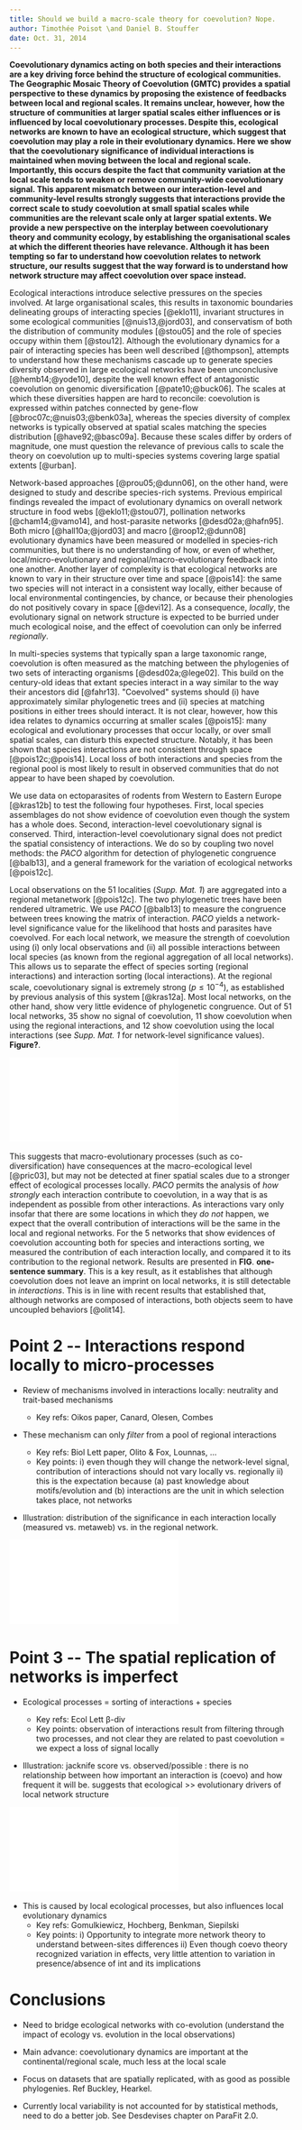 ```yaml
---
title: Should we build a macro-scale theory for coevolution? Nope.
author: Timothée Poisot \and Daniel B. Stouffer
date: Oct. 31, 2014
---
```


**Coevolutionary dynamics acting on both species and their interactions
are a key driving force behind the structure of ecological communities. The
Geographic Mosaic Theory of Coevolution (GMTC) provides a spatial perspective
to these dynamics by proposing the existence of feedbacks between local
and regional scales. It remains unclear, however, how the structure of
communities at larger spatial scales either influences or is influenced by
local coevolutionary processes. Despite this, ecological networks are known
to have an ecological structure, which suggest that coevolution may play a
role in their evolutionary dynamics. Here we show that the coevolutionary
significance of individual interactions is maintained when moving between
the local and regional scale. Importantly, this occurs despite the fact that
community variation at the local scale tends to weaken or remove community-wide
coevolutionary signal. This apparent mismatch between our interaction-level
and community-level results strongly suggests that interactions provide the
correct scale to study coevolution at small spatial scales while communities
are the relevant scale only at larger spatial extents. We provide a new
perspective on the interplay between coevolutionary theory and community
ecology, by establishing the organisational scales at which the different
theories have relevance. Although it has been tempting so far to understand
how coevolution relates to network structure, our results suggest that the
way forward is to understand how network structure may affect coevolution
over space instead.**

Ecological interactions introduce selective pressures on the species
involved. At large organisational scales, this results in taxonomic boundaries
delineating groups of interacting species [@eklo11], invariant structures in
some ecological communities [@nuis13,@jord03], and conservatism of both the
distribution of community modules [@stou05] and the role of species occupy
within them [@stou12]. Although the evolutionary dynamics for a pair of
interacting species has been well described [@thompson], attempts to understand
how these mechanisms cascade up to generate species diversity observed in
large ecological networks have been unconclusive [@hemb14;@yode10], despite
the well known effect of antagonistic coevolution on genomic diversification
[@pate10;@buck06]. The scales at which these diversities happen are hard to
reconcile: coevolution is expressed within patches connected by gene-flow
[@broc07c;@nuis03;@benk03a], whereas the species diversity of complex networks
is typically observed at spatial scales matching the species distribution
[@have92;@basc09a]. Because these scales differ by orders of magnitude,
one must question the relevance of previous calls to scale the theory on
coevolution up to multi-species systems covering large spatial extents
[@urban].

Network-based approaches [@prou05;@dunn06], on the other hand, were designed
to study and describe species-rich systems. Previous empirical findings
revealed the impact of evolutionary dynamics on overall network structure
in food webs [@eklo11;@stou07], pollination networks [@cham14;@vamo14], and
host-parasite networks [@desd02a;@hafn95]. Both micro [@hall10a;@jord03]
and macro [@roop12;@dunn08] evolutionary dynamics have been measured or
modelled in species-rich communities, but there is no understanding of how,
or even of whether, local/micro-evolutionary and regional/macro-evolutionary
feedback into one another.  Another layer of complexity is that ecological
networks are known to vary in their structure over time and space [@pois14]:
the same two species will not interact in a consistent way locally, either
because of local environmental contingencies, by chance, or because their
phenologies do not positively covary in space [@devi12]. As a consequence,
*locally*, the evolutionary signal on network structure is expected to be
burried under much ecological noise, and the effect of coevolution can only
be inferred *regionally*.

In multi-species systems that typically span a large taxonomic range,
coevolution is often measured as the matching between the phylogenies of two
sets of interacting organisms [@desd02a;@lege02]. This build on the century-old
ideas that extant species interact in a way similar to the way their ancestors
did [@fahr13]. "Coevolved" systems should (i) have approximately similar
phylogenetic trees and (ii) species at matching positions in either trees
should interact. It is not clear, however, how this idea relates to dynamics
occurring at smaller scales [@pois15]: many ecological and evolutionary
processes that occur locally, or over small spatial scales, can disturb this
expected structure. Notably, it has been shown that species interactions
are not consistent through space [@pois12c;@pois14]. Local loss of both
interactions and species from the regional pool is most likely to result in
observed communities that do not appear to have been shaped by coevolution.

We use data on ectoparasites of rodents from Western to Eastern Europe
[@kras12b] to test the following four hypotheses. First, local species
assemblages do not show evidence of coevolution even though the system
has a whole does. Second, interaction-level coevolutionary signal is
conserved. Third, interaction-level coevolutionary signal does not predict the
spatial consistency of interactions. We do so by coupling two novel methods:
the *PACO* algorithm for detection of phylogenetic congruence [@balb13],
and a general framework for the variation of ecological networks [@pois12c].

<!--Result 1-->

Local observations on the 51 localities (*Supp. Mat. 1*) are aggregated into a
regional metanetwork [@pois12c]. The two phylogenetic trees have been rendered
ultrametric. We use *PACO* [@balb13] to measure the congruence between trees
knowing the matrix of interaction. *PACO* yields a network-level significance
value for the likelihood that hosts and parasites have coevolved. For each
local network, we measure the strength of coevolution using (i) only local
observations and (ii) all possible interactions between local species (as
known from the regional aggregation of all local networks). This allows us to
separate the effect of species sorting (regional interactions) and interaction
sorting (local interactions). At the regional scale, coevolutionary signal
is extremely strong ($p \leq 10^{-4}$), as established by previous analysis
of this system [@kras12a]. Most local networks, on the other hand, show
very little evidence of phylogenetic congruence. Out of 51 local networks,
35 show no signal of coevolution, 11 show coevolution when using the regional
interactions, and 12 show coevolution using the local interactions (see *Supp.
Mat. 1* for network-level significance values). **Figure?**.

![figure1]

<!--Result 2-->

This suggests that macro-evolutionary processes (such as co-diversification)
have consequences at the macro-ecological level [@pric03], but may not be
detected at finer spatial scales due to a stronger effect of ecological
processes locally. *PACO* permits the analysis of *how strongly* each
interaction contribute to coevolution, in a way that is as independent as
possible from other interactions. As interactions vary only insofar that there
are some locations in which they *do not* happen, we expect that the overall
contribution of interactions will be the same in the local and regional
networks. For the 5 networks that show evidences of coevolution accounting
both for species and interactions sorting, we measured the contribution of
each interaction locally, and compared it to its contribution to the regional
network. Results are presented in **FIG**. **one-sentence summary**. This is
a key result, as it establishes that although coevolution does not leave an
imprint on local networks, it is still detectable in *interactions*. This is in
line with recent results that established that, although networks are composed
of interactions, both objects seem to have uncoupled behaviors [@olit14].

# Point 2 -- Interactions respond locally to micro-processes

- Review of mechanisms involved in interactions locally: neutrality and trait-based mechanisms
  - Key refs: Oikos paper, Canard, Olesen, Combes

- These mechanism can only *filter* from a pool of regional interactions
  - Key refs: Biol Lett paper, Olito & Fox, Lounnas, ...
  - Key points: i) even though they will change the network-level signal, contribution of interactions should not vary locally vs. regionally ii) this is the expectation because (a) past knowledge about motifs/evolution and (b) interactions are the unit in which selection takes place, not networks

- Illustration: distribution of the significance in each interaction locally
(measured vs. metaweb) vs. in the regional network.

![figure2]

# Point 3 -- The spatial replication of networks is imperfect

- Ecological processes = sorting of interactions + species
  - Key refs: Ecol Lett &beta;-div
  - Key points: observation of interactions result from filtering through two processes, and not clear they are related to past coevolution = we expect a loss of signal locally

- Illustration: jacknife score vs. observed/possible : there is no relationship
between how important an interaction is (coevo) and how frequent it will
be. suggests that ecological >> evolutionary drivers of local network structure

![figure3]

- This is caused by local ecological processes, but also influences local evolutionary dynamics
  - Key refs: Gomulkiewicz, Hochberg, Benkman, Siepilski
  - Key points: i) Opportunity to integrate more network theory to understand between-sites differences ii) Even though coevo theory recognized variation in effects, very little attention to variation in presence/absence of int and its implications

# Conclusions

- Need to bridge ecological networks with co-evolution (understand the impact
of ecology vs. evolution in the local observations)

- Main advance: coevolutionary dynamics are important at the
continental/regional scale, much less at the local scale

- Focus on datasets that are spatially replicated, with as good as possible
phylogenies. Ref Buckley, Hearkel.

- Currently local variability is not accounted for by statistical methods,
need to do a better job. See Desdevises chapter on ParaFit 2.0.

[figure1]: ../figures/figure1.pdf "We determined whether a significant matching existed between hosts and parasites phylogenies at each location, using the PACo method. The association matrices used where (i) the *local* (observed) interactions, and (ii) the *regional* (possible, after aggregating all local datasets) ones. Surprisingly, and even though the regional dataset shows a strong co-cladogenetic structure, very few samplign sites show this too; 35 out of 51 communities where found not to be coevolved using either matrices."

[figure2]: ../figures/figure2.pdf "TODO"

[figure3]: ../figures/figure3.pdf "TODO"

